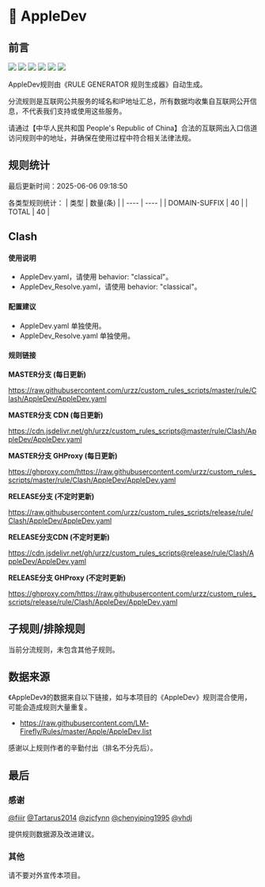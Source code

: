 # 🧸 AppleDev

## 前言

![](https://shields.io/badge/-移除重复规则-ff69b4) ![](https://shields.io/badge/-DOMAIN与DOMAIN--SUFFIX合并-green) ![](https://shields.io/badge/-DOMAIN--SUFFIX间合并-critical) ![](https://shields.io/badge/-DOMAIN与DOMAIN--KEYWORD合并-9cf) ![](https://shields.io/badge/-DOMAIN--SUFFIX与DOMAIN--KEYWORD合并-blue) ![](https://shields.io/badge/-IP--CIDR(6)合并-blueviolet) 

AppleDev规则由《RULE GENERATOR 规则生成器》自动生成。

分流规则是互联网公共服务的域名和IP地址汇总，所有数据均收集自互联网公开信息，不代表我们支持或使用这些服务。

请通过【中华人民共和国 People's Republic of China】合法的互联网出入口信道访问规则中的地址，并确保在使用过程中符合相关法律法规。

## 规则统计

最后更新时间：2025-06-06 09:18:50

各类型规则统计：
| 类型 | 数量(条)  | 
| ---- | ----  |
| DOMAIN-SUFFIX | 40  | 
| TOTAL | 40  | 


## Clash 

#### 使用说明
- AppleDev.yaml，请使用 behavior: "classical"。
- AppleDev_Resolve.yaml，请使用 behavior: "classical"。

#### 配置建议
- AppleDev.yaml 单独使用。
- AppleDev_Resolve.yaml 单独使用。

#### 规则链接
**MASTER分支 (每日更新)**

https://raw.githubusercontent.com/urzz/custom_rules_scripts/master/rule/Clash/AppleDev/AppleDev.yaml

**MASTER分支 CDN (每日更新)**

https://cdn.jsdelivr.net/gh/urzz/custom_rules_scripts@master/rule/Clash/AppleDev/AppleDev.yaml

**MASTER分支 GHProxy (每日更新)**

https://ghproxy.com/https://raw.githubusercontent.com/urzz/custom_rules_scripts/master/rule/Clash/AppleDev/AppleDev.yaml

**RELEASE分支 (不定时更新)**

https://raw.githubusercontent.com/urzz/custom_rules_scripts/release/rule/Clash/AppleDev/AppleDev.yaml

**RELEASE分支CDN (不定时更新)**

https://cdn.jsdelivr.net/gh/urzz/custom_rules_scripts@release/rule/Clash/AppleDev/AppleDev.yaml

**RELEASE分支 GHProxy (不定时更新)**

https://ghproxy.com/https://raw.githubusercontent.com/urzz/custom_rules_scripts/release/rule/Clash/AppleDev/AppleDev.yaml

## 子规则/排除规则


当前分流规则，未包含其他子规则。

## 数据来源

《AppleDev》的数据来自以下链接，如与本项目的《AppleDev》规则混合使用，可能会造成规则大量重复。

- https://raw.githubusercontent.com/LM-Firefly/Rules/master/Apple/AppleDev.list


感谢以上规则作者的辛勤付出（排名不分先后）。

## 最后

### 感谢

[@fiiir](https://github.com/fiiir) [@Tartarus2014](https://github.com/Tartarus2014) [@zjcfynn](https://github.com/zjcfynn) [@chenyiping1995](https://github.com/chenyiping1995) [@vhdj](https://github.com/vhdj)

提供规则数据源及改进建议。

### 其他

请不要对外宣传本项目。
